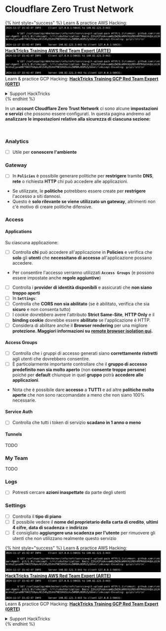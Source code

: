 # Cloudflare Zero Trust Network

{% hint style="success" %}
Learn & practice AWS Hacking:<img src="../../.gitbook/assets/image (1).png" alt="" data-size="line">[**HackTricks Training AWS Red Team Expert (ARTE)**](https://training.hacktricks.xyz/courses/arte)<img src="../../.gitbook/assets/image (1).png" alt="" data-size="line">\
Learn & practice GCP Hacking: <img src="../../.gitbook/assets/image (2).png" alt="" data-size="line">[**HackTricks Training GCP Red Team Expert (GRTE)**<img src="../../.gitbook/assets/image (2).png" alt="" data-size="line">](https://training.hacktricks.xyz/courses/grte)

<details>

<summary>Support HackTricks</summary>

* Check the [**subscription plans**](https://github.com/sponsors/carlospolop)!
* **Join the** 💬 [**Discord group**](https://discord.gg/hRep4RUj7f) or the [**telegram group**](https://t.me/peass) or **follow** us on **Twitter** 🐦 [**@hacktricks\_live**](https://twitter.com/hacktricks\_live)**.**
* **Share hacking tricks by submitting PRs to the** [**HackTricks**](https://github.com/carlospolop/hacktricks) and [**HackTricks Cloud**](https://github.com/carlospolop/hacktricks-cloud) github repos.

</details>
{% endhint %}

In un **account Cloudflare Zero Trust Network** ci sono alcune **impostazioni e servizi** che possono essere configurati. In questa pagina andremo ad **analizzare le impostazioni relative alla sicurezza di ciascuna sezione:**

<figure><img src="../../.gitbook/assets/image (206).png" alt=""><figcaption></figcaption></figure>

### Analytics

* [ ] Utile per **conoscere l'ambiente**

### **Gateway**

* [ ] In **`Policies`** è possibile generare politiche per **restrigere** tramite **DNS**, **rete** o richiesta **HTTP** chi può accedere alle applicazioni.
* Se utilizzate, le **politiche** potrebbero essere create per **restrigere** l'accesso a siti dannosi.
* Questo è **solo rilevante se viene utilizzato un gateway**, altrimenti non c'è motivo di creare politiche difensive.

### Access

#### Applications

Su ciascuna applicazione:

* [ ] Controlla **chi** può accedere all'applicazione in **Policies** e verifica che **solo** gli **utenti** che **necessitano di accesso** all'applicazione possano accedere.
* Per consentire l'accesso verranno utilizzati **`Access Groups`** (e possono essere impostate anche **regole aggiuntive**)
* [ ] Controlla i **provider di identità disponibili** e assicurati che **non siano troppo aperti**
* [ ] In **`Settings`**:
* [ ] Controlla che **CORS non sia abilitato** (se è abilitato, verifica che sia **sicuro** e non consenta tutto)
* [ ] I cookie dovrebbero avere l'attributo **Strict Same-Site**, **HTTP Only** e il **binding cookie** dovrebbe essere **abilitato** se l'applicazione è HTTP.
* [ ] Considera di abilitare anche il **Browser rendering** per una migliore **protezione. Maggiori informazioni su** [**remote browser isolation qui**](https://blog.cloudflare.com/cloudflare-and-remote-browser-isolation/)**.**

#### **Access Groups**

* [ ] Controlla che i gruppi di accesso generati siano **correttamente ristretti** agli utenti che dovrebbero consentire.
* [ ] È particolarmente importante controllare che il **gruppo di accesso predefinito non sia molto aperto** (non **consente troppe persone**) poiché per **default** chiunque in quel **gruppo** potrà **accedere alle applicazioni**.
* Nota che è possibile dare **accesso** a **TUTTI** e ad altre **politiche molto aperte** che non sono raccomandate a meno che non siano 100% necessarie.

#### Service Auth

* [ ] Controlla che tutti i token di servizio **scadano in 1 anno o meno**

#### Tunnels

TODO

### My Team

TODO

### Logs

* [ ] Potresti cercare **azioni inaspettate** da parte degli utenti

### Settings

* [ ] Controlla il **tipo di piano**
* [ ] È possibile vedere il **nome del proprietario della carta di credito**, **ultimi 4 cifre**, **data di scadenza** e **indirizzo**
* [ ] È consigliato **aggiungere una scadenza per l'utente** per rimuovere gli utenti che non utilizzano realmente questo servizio

{% hint style="success" %}
Learn & practice AWS Hacking:<img src="../../.gitbook/assets/image (1).png" alt="" data-size="line">[**HackTricks Training AWS Red Team Expert (ARTE)**](https://training.hacktricks.xyz/courses/arte)<img src="../../.gitbook/assets/image (1).png" alt="" data-size="line">\
Learn & practice GCP Hacking: <img src="../../.gitbook/assets/image (2).png" alt="" data-size="line">[**HackTricks Training GCP Red Team Expert (GRTE)**<img src="../../.gitbook/assets/image (2).png" alt="" data-size="line">](https://training.hacktricks.xyz/courses/grte)

<details>

<summary>Support HackTricks</summary>

* Check the [**subscription plans**](https://github.com/sponsors/carlospolop)!
* **Join the** 💬 [**Discord group**](https://discord.gg/hRep4RUj7f) or the [**telegram group**](https://t.me/peass) or **follow** us on **Twitter** 🐦 [**@hacktricks\_live**](https://twitter.com/hacktricks\_live)**.**
* **Share hacking tricks by submitting PRs to the** [**HackTricks**](https://github.com/carlospolop/hacktricks) and [**HackTricks Cloud**](https://github.com/carlospolop/hacktricks-cloud) github repos.

</details>
{% endhint %}
